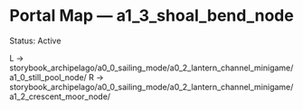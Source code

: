 # Portal Map — a1_3_shoal_bend_node

Status: Active

L → storybook_archipelago/a0_0_sailing_mode/a0_2_lantern_channel_minigame/a1_0_still_pool_node/
R → storybook_archipelago/a0_0_sailing_mode/a0_2_lantern_channel_minigame/a1_2_crescent_moor_node/
